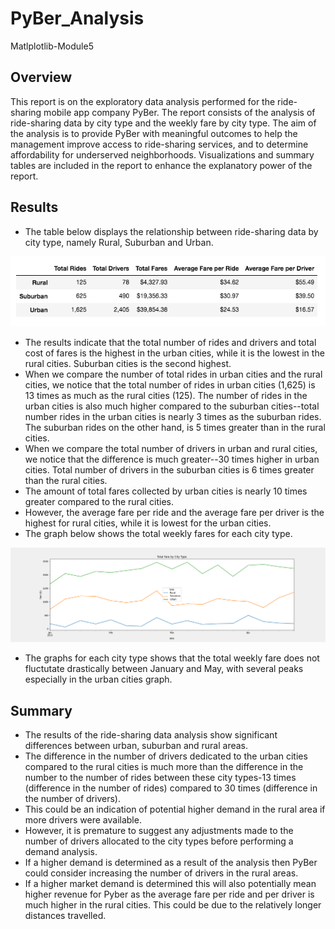 # PyBer_Analysis
Matlplotlib-Module5
## Overview
This report is on the exploratory data analysis performed for the ride-sharing mobile app company PyBer. The report consists of the analysis of ride-sharing data by city type and the weekly fare by city type. The aim of the analysis is to provide PyBer with meaningful outcomes to help the management improve access to ride-sharing services, and to determine affordability for underserved neighborhoods. Visualizations and summary tables are included in the report to enhance the explanatory power of the report.

## Results

* The table below displays the relationship between ride-sharing data by city type, namely Rural, Suburban and Urban. 

![Ride-sharing Summary Table](Analysis/PyBer_SummaryData.png)


* The results indicate that the total number of rides and drivers and total cost of fares is the highest in the urban cities, while it is the lowest in the rural cities. Suburban cities is the second highest.
* When we compare the number of total rides in urban cities and the rural cities, we notice that the total number of rides in urban cities (1,625) is 13 times as much as the rural cities (125). The number of rides in the urban cities is also much higher compared to the suburban cities--total number rides in the urban cities is nearly 3 times as the suburban rides. The suburban rides on the other hand, is 5 times greater than in the rural cities. 
* When we compare the total number of drivers in urban and rural cities, we notice that the difference is much greater--30 times higher in urban cities. Total number of drivers in the suburban cities is 6 times greater than the rural cities.
* The amount of total fares collected by urban cities is nearly 10 times greater compared to the rural cities.
* However, the average fare per ride and the average fare per driver is the highest for rural cities, while it is lowest for the urban cities. 
* The graph below shows the total weekly fares for each city type.

![Graph of total weekly fares for each city type](Analysis/PyBer_fare_summary.png)

* The graphs for each city type shows that the total weekly fare does not fluctutate drastically between January and May, with several peaks especially in the urban cities graph.

## Summary

* The results of the ride-sharing data analysis show significant differences between urban, suburban and rural areas. 
* The difference in the number of drivers dedicated to the urban cities compared to the rural cities is much more than the difference in the number to the number of rides between these city types-13 times (difference in the number of rides) compared to 30 times (difference in the number of drivers).
* This could be an indication of potential higher demand in the rural area if more drivers were available.
* However, it is premature to suggest any adjustments made to the number of drivers allocated to the city types before performing a demand analysis.
* If a higher demand is determined as a result of the analysis then PyBer could consider increasing the number of drivers in the rural areas.
* If a higher market demand is determined this will also potentially mean higher revenue for Pyber as the average fare per ride and per driver is much higher in the rural cities. This could be due to the relatively longer distances travelled. 
